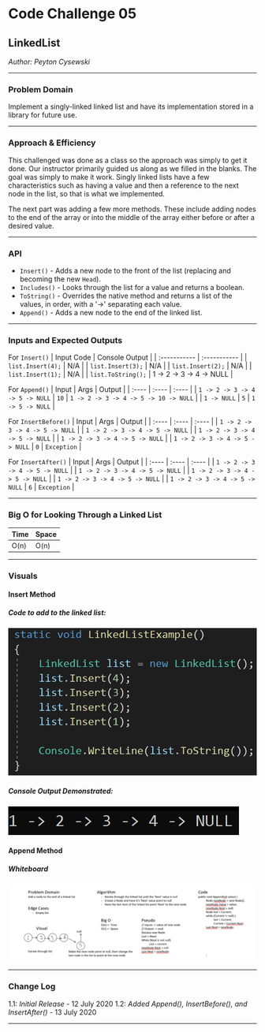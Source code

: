 # Code Challenge 05

## LinkedList
*Author: Peyton Cysewski*

---

### Problem Domain

Implement a singly-linked linked list and have its implementation stored in a library for future use.

---


### Approach & Efficiency

This challenged was done as a class so the approach was simply to get it done. Our instructor primarily guided us along as we filled in the blanks. The goal was simply to make it work. Singly linked lists have a few characteristics such as having a value and then a reference to the next node in the list, so that is what we implemented.

The next part was adding a few more methods. These include adding nodes to the end of the array or into the middle of the array either before or after a desired value.


---


### API

- ```Insert()``` - Adds a new node to the front of the list (replacing and becoming the new ```Head```).
- ```Includes()``` - Looks through the list for a value and returns a boolean.
- ```ToString()``` - Overrides the native method and returns a list of the values, in order, with a '->' separating each value.
- ```Append()``` - Adds a new node to the end of the linked list.


---


### Inputs and Expected Outputs

For ```Insert()```
| Input Code | Console Output |
| :----------- | :----------- |
| ```list.Insert(4);``` | N/A |
| ```list.Insert(3);``` | N/A |
| ```list.Insert(2);``` | N/A |
| ```list.Insert(1);``` | N/A |
| ```list.ToString();``` | 1 -> 2 -> 3 -> 4 -> NULL |

For ```Append()```
| Input | Args | Output |
| :---- | :---- | :---- |
| ```1 -> 2 -> 3 -> 4 -> 5 -> NULL``` | ```10``` | ```1 -> 2 -> 3 -> 4 -> 5 -> 10 -> NULL``` |
| ```1 -> NULL``` | ```5``` | ```1 -> 5 -> NULL``` |

For ```InsertBefore()```
| Input | Args | Output |
| :---- | :---- | :---- |
| ```1 -> 2 -> 3 -> 4 -> 5 -> NULL``` |  | ```1 -> 2 -> 3 -> 4 -> 5 -> NULL``` |
| ```1 -> 2 -> 3 -> 4 -> 5 -> NULL``` |  | ```1 -> 2 -> 3 -> 4 -> 5 -> NULL``` |
| ```1 -> 2 -> 3 -> 4 -> 5 -> NULL``` | ```0``` | ```Exception``` |

For ```InsertAfter()```
| Input | Args | Output |
| :---- | :---- | :---- |
| ```1 -> 2 -> 3 -> 4 -> 5 -> NULL``` |  | ```1 -> 2 -> 3 -> 4 -> 5 -> NULL``` |
| ```1 -> 2 -> 3 -> 4 -> 5 -> NULL``` |  | ```1 -> 2 -> 3 -> 4 -> 5 -> NULL``` |
| ```1 -> 2 -> 3 -> 4 -> 5 -> NULL``` | ```6``` | ```Exception``` |

---


### Big O for Looking Through a Linked List

| Time | Space |
| :----------- | :----------- |
| O(n) | O(n) |


---


### Visuals

#### Insert Method
##### Code to add to the linked list:
![Input Code](./assets/LinkedListCode.png)
##### Console Output Demonstrated:
![Console Output](./assets/LinkedListOutput.png)

#### Append Method
##### Whiteboard
![Append](./assets/AppendWhiteboard.png)

---

### Change Log
1.1: *Initial Release* - 12 July 2020
1.2: *Added Append(), InsertBefore(), and InsertAfter()* - 13 July 2020

---